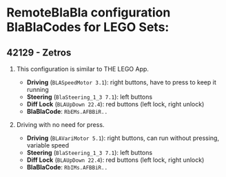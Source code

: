 # RemoteBlaBla configuration BlaBlaCodes for LEGO Sets:

## 42129 - Zetros
1. This configuration is similar to THE LEGO App.
   - **Driving** (`BLASpeedMotor 3.1`): right buttons, have to press to keep it running
   - **Steering** (`BlaSteering_1_3 7.1`): left buttons
   - **Diff Lock** (`BLAUpDown 22.4`): red buttons (left lock, right unlock)
   - **BlaBlaCode**: `RbEMs.AFBBiR..`
   
2. Driving with no need for press.
   - **Driving** (`BLAVariMotor 5.1`): right buttons, can run without pressing, variable speed
   - **Steering** (`BlaSteering_1_3 7.1`): left buttons
   - **Diff Lock** (`BLAUpDown 22.4`): red buttons (left lock, right unlock)
   - **BlaBlaCode**: `RbIMs.AFBBiR..`
